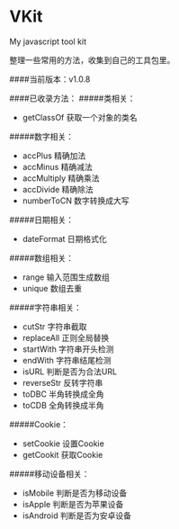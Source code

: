 # VKit
My javascript tool kit

整理一些常用的方法，收集到自己的工具包里。

####当前版本：v1.0.8

####已收录方法：
#####类相关：
- getClassOf 获取一个对象的类名

#####数字相关：
- accPlus 精确加法
- accMinus 精确减法
- accMultiply 精确乘法
- accDivide 精确除法
- numberToCN 数字转换成大写

#####日期相关：
- dateFormat 日期格式化

#####数组相关：
- range 输入范围生成数组
- unique 数组去重

#####字符串相关：
- cutStr 字符串截取
- replaceAll 正则全局替换
- startWith 字符串开头检测
- endWith 字符串结尾检测
- isURL 判断是否为合法URL
- reverseStr 反转字符串
- toDBC 半角转换成全角
- toCDB 全角转换成半角

#####Cookie：
- setCookie 设置Cookie
- getCookit 获取Cookie

#####移动设备相关：
- isMobile 判断是否为移动设备
- isApple 判断是否为苹果设备
- isAndroid 判断是否为安卓设备
